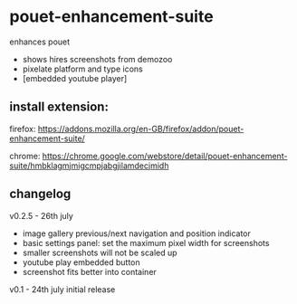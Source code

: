 # pouet-enhancement-suite
enhances pouet

- shows hires screenshots from demozoo
- pixelate platform and type icons
- [embedded youtube player]

## install extension:

firefox:
https://addons.mozilla.org/en-GB/firefox/addon/pouet-enhancement-suite/

chrome:
https://chrome.google.com/webstore/detail/pouet-enhancement-suite/hmbklagmjmigcmpjabgjilamdecjmidh

## changelog

v0.2.5 - 26th july 
+ image gallery previous/next navigation and position indicator
+ basic settings panel: set the maximum pixel width for screenshots
+ smaller screenshots will not be scaled up
+ youtube play embedded button
+ screenshot fits better into container

v0.1 - 24th july
initial release
